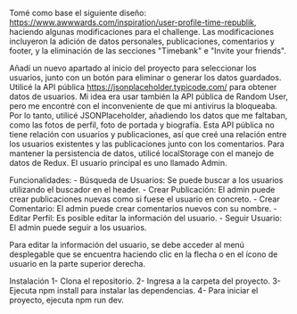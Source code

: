 Tomé como base el siguiente diseño: https://www.awwwards.com/inspiration/user-profile-time-republik, haciendo algunas modificaciones para el challenge. Las modificaciones incluyeron la adición de datos personales, publicaciones, comentarios y footer, y la eliminación de las secciones "Timebank" e "Invite your friends".

Añadí un nuevo apartado al inicio del proyecto para seleccionar los usuarios, junto con un botón para eliminar o generar los datos guardados. Utilicé la API pública https://jsonplaceholder.typicode.com/ para obtener datos de usuarios. Mi idea era usar también la API pública de Random User, pero me encontré con el inconveniente de que mi antivirus la bloqueaba. Por lo tanto, utilicé JSONPlaceholder, añadiendo los datos que me faltaban, como las fotos de perfil, foto de portada y biografía. Esta API pública no tiene relación con usuarios y publicaciones, así que creé una relación entre los usuarios existentes y las publicaciones junto con los comentarios. Para mantener la persistencia de datos, utilicé localStorage con el manejo de datos de Redux.
El usuario principal es uno llamado Admin.

Funcionalidades:
    - Búsqueda de Usuarios: Se puede buscar a los usuarios utilizando el buscador en el header.
    - Crear Publicación: El admin puede crear publicaciones nuevas como si fuese el usuario en concreto.
    - Crear Comentario: El admin puede crear comentarios nuevos con su nombre.
    - Editar Perfil: Es posible editar la información del usuario.
    - Seguir Usuario: El admin puede seguir a los usuarios.

Para editar la información del usuario, se debe acceder al menú desplegable que se encuentra haciendo clic en la flecha o en el ícono de usuario en la parte superior derecha.

Instalación
    1- Clona el repositorio.
    2- Ingresa a la carpeta del proyecto.
    3- Ejecuta npm install para instalar las dependencias.
    4- Para iniciar el proyecto, ejecuta npm run dev.

